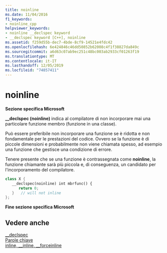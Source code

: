 ```yaml
---
title: noinline
ms.date: 11/04/2016
f1_keywords:
- noinline_cpp
helpviewer_keywords:
- noinline __declspec keyword
- __declspec keyword [C++], noinline
ms.assetid: f259d55b-dec7-4bde-8cf9-14521e4fdc42
ms.openlocfilehash: 6e424846c46dd50852b62008c4f1f38827da849c
ms.sourcegitcommit: a6d63c07ab9ec251c48bc003ab2933cf01263f19
ms.translationtype: MT
ms.contentlocale: it-IT
ms.lasthandoff: 12/05/2019
ms.locfileid: "74857411"
---
```

# <a name="noinline"></a>noinline

**Sezione specifica Microsoft**

**__declspec (noinline)** indica al compilatore di non incorporare mai una particolare funzione membro (funzione in una classe).

Può essere preferibile non incorporare una funzione se è ridotta e non fondamentale per le prestazioni del codice. Ovvero se la funzione è di piccole dimensioni e probabilmente non viene chiamata spesso, ad esempio una funzione che gestisce una condizione di errore.

Tenere presente che se una funzione è contrassegnata come **noinline**, la funzione chiamante sarà più piccola e, di conseguenza, un candidato per l'incorporamento del compilatore.

```cpp
class X {
   __declspec(noinline) int mbrfunc() {
      return 0;
   }   // will not inline
};
```

**Fine sezione specifica Microsoft**

## <a name="see-also"></a>Vedere anche

[__declspec](../cpp/declspec.md)<br/>
[Parole chiave](../cpp/keywords-cpp.md)<br/>
[inline, __inline, \__forceinline](inline-functions-cpp.md)
